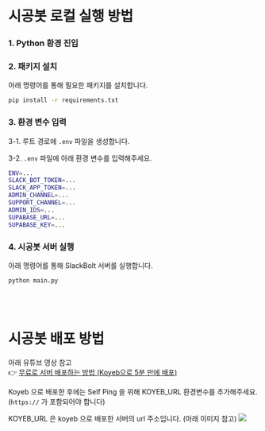 # 시공봇 로컬 실행 방법

### 1. Python 환경 진입

### 2. 패키지 설치
아래 명령어를 통해 필요한 패키지를 설치합니다.
```zsh
pip install -r requirements.txt
```

### 3. 환경 변수 입력
3-1. 루트 경로에 `.env` 파일을 생성합니다.

3-2. `.env` 파일에 아래 환경 변수를 입력해주세요.
```zsh
ENV=...
SLACK_BOT_TOKEN=...
SLACK_APP_TOKEN=...
ADMIN_CHANNEL=...
SUPPORT_CHANNEL=...
ADMIN_IDS=...
SUPABASE_URL=...
SUPABASE_KEY=...
```

### 4. 시공봇 서버 실행
아래 명령어를 통해 SlackBolt 서버를 실행합니다.
```zsh
python main.py
```

<br><br>

# 시공봇 배포 방법

아래 유튜브 영상 참고  
👉 [무료로 서버 배포하는 방법 (Koyeb으로 5분 만에 배포)](https://youtu.be/Rhp911TB0lo)

Koyeb 으로 배포한 후에는 Self Ping 을 위해 KOYEB_URL 환경변수를 추가해주세요. (`https://` 가 포함되어야 합니다)

KOYEB_URL 은 koyeb 으로 배포한 서버의 url 주소입니다. (아래 이미지 참고)
  <img src="https://lh3.googleusercontent.com/d/1O_zXUziDY5SZjMs5kS5_NhJcdERGVwIc">
